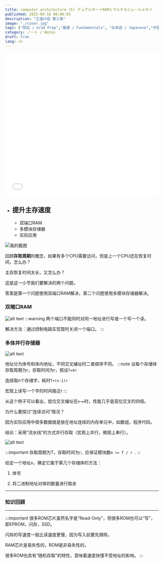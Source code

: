 ```yaml
---
title: computer architecture (5) デュアルポートRAMとマルチモジュールメモリ
published: 2025-09-16 00:00:03
description: "王道计组 第三章"
image: "./cover.jpg"
tags: ["院試 / Grad Prep","基礎 / Fundamentals", "日本語 / Japanese","中国語 / Chinese"]
category: ノート / Notes
draft: true
lang: cn
---
```

<iframe width="100%" height="468" src="//player.bilibili.com/player.html?isOutside=true&aid=995248168&bvid=BV1ps4y1d73V&cid=1179018518&p=37"  crolling="no" border="0" frameborder="no" framespacing="0" allowfullscreen="true"></iframe>

- ## 提升主存速度
    - 双端口RAM
    - 多模块存储器
    - 实际应用

![我的截图](/images/29.png)

回顾**存取周期**的概念，如果有多个CPU需要访问，但是上一个CPU还在恢复时间，怎么办？

主存恢复时间太长，又怎么办？

这是这一小节我们要解决的两个问题。 

答案是第一个问题使用双端口RAM解决，第二个问题使用多模块存储器解决。

### 双端口RAM

![alt text](/images/30.png)
:::warning
两个端口不能同时对同一地址进行写或一个写一个读。

解决方法：通过控制电路实现暂时关闭一个端口。
:::


### 多体并行存储器
![alt text](/images/31.png)

地址分为体号和体内地址，不同交叉编址时二者顺序不同。
:::note
设每个存储体存取周期为r，存取时间为r，假设`T=4r`

连续取n个存储字，耗时`T+(n-1)r`

宏观上读写一个字的时间接近r
:::

从这个例子可以看出，低位交叉编址在`n→∞`时，性能几乎是高位交叉的四倍。

为什么要探讨“连续访问”情况？

因为实际应用中很多数据就是放在地址连续的内存单元中，如数组，程序代码。

结论：采用“流水线”的方式并行存取（宏观上并行，微观上串行）。

![alt text](/images/32.png)

:::important
存取周期为T，存取时间为r，应保证模块数`m >= T / r `.
:::

给定一个地址x，确定它属于第几个存储体的方法：

1. 体号

2. 将二进制地址对体的数量进行取余

---

###  知识回顾

---


:::important
很多ROM芯片虽然名字是“Read-Only”，但很多ROM也可以“写”，即EPROM，闪存，SSD。

闪存的写速度一般比读速度更慢，因为写入前要先擦除。  

RAM芯片是易失性的，ROM是非易失性的。

很多ROM也具有“随机存取”的特性，意味着速度快慢不受地址的影响。
:::